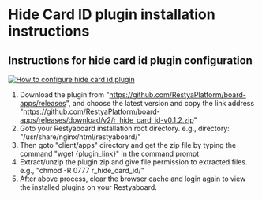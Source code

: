 # Hide Card ID plugin installation instructions

## Instructions for hide card id plugin configuration

[![How to configure hide card id plugin](http://img.youtube.com/vi/DRkt8Egbhtk/0.jpg)](http://www.youtube.com/watch?v=DRkt8Egbhtk)

1.  Download the plugin from "https://github.com/RestyaPlatform/board-apps/releases", and choose the latest version and copy the link address "https://github.com/RestyaPlatform/board-apps/releases/download/v2/r_hide_card_id-v0.1.2.zip"
2.  Goto your Restyaboard installation root directory. e.g., directory: "/usr/share/nginx/html/restyaboard/"
3.  Then goto "client/apps" directory and get the zip file by typing the command "wget {plugin_link}" in the command prompt
4.  Extract/unzip the plugin zip and give file permission to extracted files. e.g., "chmod -R 0777 r_hide_card_id/"
5.  After above process, clear the browser cache and login again to view the installed plugins on your Restyaboard.